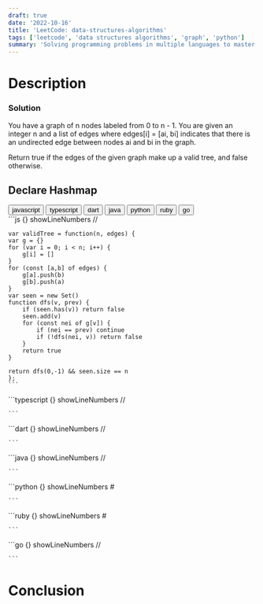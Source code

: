 ```yaml
---
draft: true
date: '2022-10-16'
title: 'LeetCode: data-structures-algorithms'
tags: ['leetcode', 'data structures algorithms', 'graph', 'python']
summary: 'Solving programming problems in multiple languages to master syntax, data structures, and algorithms.'
---
```


# Description

### Solution

You have a graph of n nodes labeled from 0 to n - 1. You are given an integer n and a list of edges where edges[i] = [ai, bi] indicates that there is an undirected edge between nodes ai and bi in the graph.

Return true if the edges of the given graph make up a valid tree, and false otherwise.

## Declare Hashmap

<div className="tab-group">
  <div className="tab">
    <button id="js" className="tablinks">javascript</button>
    <button id="ts" className="tablinks">typescript</button>
    <button id="dart" className="tablinks">dart</button>
    <button id="java" className="tablinks">java</button>
    <button id="python" className="tablinks">python</button>
    <button id="ruby" className="tablinks">ruby</button>
    <button id="go" className="tablinks">go</button>
  </div>

  <div id="js" className="tabcontent">
    ```js {} showLineNumbers
    //

    var validTree = function(n, edges) {
    var g = {}
    for (var i = 0; i < n; i++) {
        g[i] = []
    }
    for (const [a,b] of edges) {
        g[a].push(b)
        g[b].push(a)
    }
    var seen = new Set()
    function dfs(v, prev) {
        if (seen.has(v)) return false
        seen.add(v)
        for (const nei of g[v]) {
            if (nei == prev) continue
            if (!dfs(nei, v)) return false
        }
        return true
    }

    return dfs(0,-1) && seen.size == n
    };
    ```

  </div>

  <div id="ts" className="tabcontent">
    ```typescript {} showLineNumbers
    //

    ```

  </div>

  <div id="dart" className="tabcontent">
    ```dart {} showLineNumbers
    //

    ```

  </div>

  <div id="java" className="tabcontent">
    ```java {} showLineNumbers
    //

    ```

  </div>

  <div id="python" className="tabcontent">
    ```python {} showLineNumbers
    #

    ```

  </div>

  <div id="ruby" className="tabcontent">
    ```ruby {} showLineNumbers
    #

    ```

  </div>

  <div id="go" className="tabcontent">
    ```go {} showLineNumbers
    //

    ```

  </div>
</div>

# Conclusion

